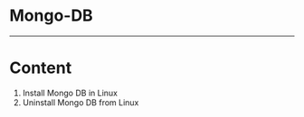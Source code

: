 # Mongo-DB
____________________________________________________________________________________________________________________________
# Content 
1. Install Mongo DB in Linux
2. Uninstall Mongo DB from Linux
